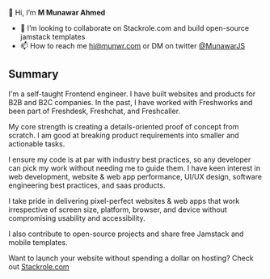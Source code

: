 👋 Hi, I’m **M Munawar Ahmed**

- 💞️ I’m looking to collaborate on Stackrole.com and build open-source jamstack templates
- 📫 How to reach me hi@munwr.com or DM on twitter [@MunawarJS](https://twitter.com/MunawarJS)

## Summary

I'm a self-taught Frontend engineer. I have built websites and products for B2B and B2C companies. In the past, I have worked with Freshworks and been part of Freshdesk, Freshchat, and Freshcaller.

My core strength is creating a details-oriented proof of concept from scratch. I am good at breaking product requirements into smaller and actionable tasks.

I ensure my code is at par with industry best practices, so any developer can pick my work without needing me to guide them. I  have keen interest in web development, website & web app performance, UI/UX design, software engineering best practices, and saas products.

I take pride in delivering pixel-perfect websites & web apps that work irrespective of screen size, platform, browser, and device without compromising usability and accessibility.

I also contribute to open-source projects and share free Jamstack and mobile templates.

Want to launch your website without spending a dollar on hosting? Check out [Stackrole.com](https://stackrole.com)
